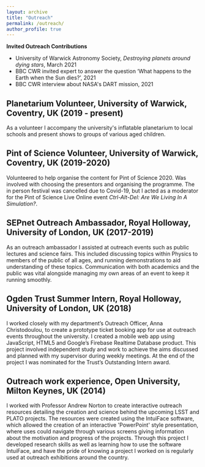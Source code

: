 ```yaml
---
layout: archive
title: "Outreach"
permalink: /outreach/
author_profile: true
---
```


**Invited Outreach Contributions**
- University of Warwick Astronomy Society, *Destroying planets around dying stars*, March 2021
- BBC CWR invited expert to answer the question ‘What happens to the Earth when the Sun dies?’, 2021
- BBC CWR interview about NASA's DART mission, 2021

**Planetarium Volunteer**, University of Warwick, Coventry, UK (2019 - present)
------
As a volunteer I accompany the university's inflatable planetarium to local schools and present shows to groups of various aged children. 

**Pint of Science Volunteer**, University of Warwick, Coventry, UK (2019-2020)
-----
Volunteered to help organise the content for Pint of Science 2020. Was involved with choosing the presentors and organising the programme. The in person festival was cancelled due to Covid-19, but I acted as a moderator for the Pint of Science Live Online event *Ctrl-Alt-Del: Are We Living In A Simulation?*.

**SEPnet Outreach Ambassador**, Royal Holloway, University of London, UK (2017-2019)
------
As an outreach ambassador I assisted at outreach events such as public lectures and science fairs. This included discussing topics within Physics to members of the public of all ages, and running demonstrations to aid understanding of these topics. Communication with both academics and the public was vital alongside managing my own areas of an event to keep it running smoothly.

**Ogden Trust Summer Intern**, Royal Holloway, University of London, UK (2018)
------
I worked closely with my department’s Outreach Officer, Anna Christodoulou, to create a prototype ticket booking app for use at outreach events throughout the university. I created a mobile web app using JavaScript, HTML5 and Google’s Firebase Realtime Database product. This project involved independent study and work to achieve the aims discussed and planned with my supervisor during weekly meetings. At the end of the project I was nominated for the Trust’s Outstanding Intern award.

**Outreach work experience**, Open University, Milton Keynes, UK (2014)
------
I worked with Professor Andrew Norton to create interactive outreach resources detailing the creation and science behind the upcoming LSST and PLATO projects. The resources were created using the IntuiFace software, which allowed the creation of an interactive 'PowerPoint' style presentation, where uses could navigate through various screens giving information about the motivation and progress of the projects.
Through this project I developed research skills as well as learning how to use the software IntuiFace, and have the pride of knowing a project I worked on is regularly used at outreach exhibitions around the country.
